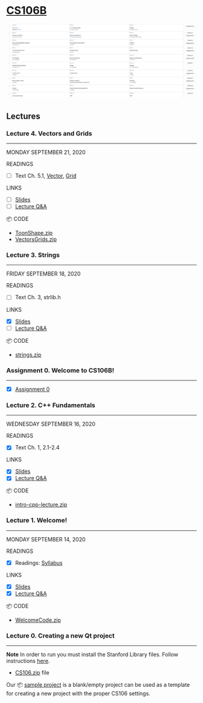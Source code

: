 # [CS106B](http://web.stanford.edu/class/cs106b/)

![Schedule](./images/schedule.png)

## Lectures

### Lecture 4. Vectors and Grids
-----
MONDAY SEPTEMBER 21, 2020

READINGS
- [ ] Text Ch. 5.1, [Vector](https://web.stanford.edu/dept/cs_edu/cppdoc/Vector-class.html), [Grid](https://web.stanford.edu/dept/cs_edu/cppdoc/Grid-class.html)

LINKS
- [ ] [Slides](./lectures/lecture_4/lecture4_slides.pdf)
- [ ] [Lecture Q&A]()

📦 CODE
* [ToonShape.zip](./lectures/lecture_4/ToonShade.zip)
* [VectorsGrids.zip](./lectures/lecture_4/VectorsGrids.zip)

### Lecture 3. Strings
-----
FRIDAY SEPTEMBER 18, 2020

READINGS
- [ ] Text Ch. 3, strlib.h

LINKS
- [X] [Slides](./lectures/lecture_3/lecture3_slides.pdf)
- [ ] [Lecture Q&A]()

📦 CODE
* [strings.zip](./lectures/lecture_3/strings.zip)

### Assignment 0. Welcome to CS106B!
-----
- [X] [Assignment 0](./assignments/assignment_0/)

### Lecture 2. C++ Fundamentals
-----
WEDNESDAY SEPTEMBER 16, 2020

READINGS
- [X] Text Ch. 1, 2.1-2.4

LINKS
- [X] [Slides](./lectures/lecture_2/lecture2_slides.pdf)
- [X] [Lecture Q&A]()

📦 CODE
* [intro-cpp-lecture.zip](./lectures/lecture_2/intro-cpp-lecture.zip)


### Lecture 1. Welcome!
-----
MONDAY SEPTEMBER 14, 2020

READINGS
- [X] Readings: [Syllabus](./lectures/lecture_1/syllabus.md)

LINKS
- [X] [Slides](./lectures/lecture_1/lecture1_slides.pdf)
- [X] [Lecture Q&A](./lectures/lecture_1/lecture-1-qa.md)

📦 CODE
* [WelcomeCode.zip](./lectures/lecture_1/WelcomeCode.zip)


### Lecture 0. Creating a new Qt project
-----
**Note** In order to run you must install the Stanford Library files. Follow instructions [here](http://web.stanford.edu/class/cs106b/qt/install-cs106).

* [CS106.zip](./lectures/lecture_0/CS106.zip) file

Our 📦 [sample project](./lectures/lecture_0/SampleProject.zip) is a blank/empty project can be used as a template for creating a new project with the proper CS106 settings.

